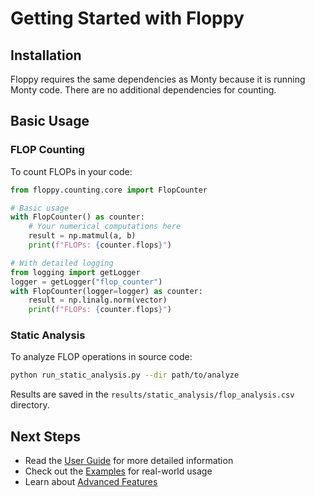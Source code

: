 # Getting Started with Floppy

## Installation

Floppy requires the same dependencies as Monty because it is running Monty code. There are no additional dependencies for counting.

## Basic Usage

### FLOP Counting

To count FLOPs in your code:

```python
from floppy.counting.core import FlopCounter

# Basic usage
with FlopCounter() as counter:
    # Your numerical computations here
    result = np.matmul(a, b)
    print(f"FLOPs: {counter.flops}")

# With detailed logging
from logging import getLogger
logger = getLogger("flop_counter")
with FlopCounter(logger=logger) as counter:
    result = np.linalg.norm(vector)
    print(f"FLOPs: {counter.flops}")
```

### Static Analysis

To analyze FLOP operations in source code:

```bash
python run_static_analysis.py --dir path/to/analyze
```

Results are saved in the `results/static_analysis/flop_analysis.csv` directory.

## Next Steps

- Read the [User Guide](index.md) for more detailed information
- Check out the [Examples](../examples/index.md) for real-world usage
- Learn about [Advanced Features](../advanced_topics/index.md)
